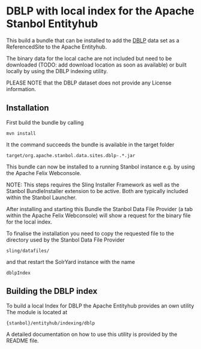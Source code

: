 # DBLP with local index for the Apache Stanbol Entityhub

This build a bundle that can be installed to add the [DBLP](http://dblp.uni-trier.de/) 
data set as a ReferencedSite to the Apache Entityhub.

The binary data for the local cache are not included but need to be
downloaded (TODO: add download location as soon as available) or built locally
by using the DBLP indexing utility.

PLEASE NOTE that the DBLP dataset does not provide any License information. 


## Installation

First build the bundle by calling

    mvn install

It the command succeeds the bundle is available in the target folder
    
    target/org.apache.stanbol.data.sites.dblp-.*.jar

This bundle can now be installed to a running Stanbol instance e.g. by using
the Apache Felix Webconsole.

NOTE: This steps requires the Sling Installer Framework as well as the 
Stanbol BundleInstaller extension to be active. Both are typically included
within the Stanbol Launcher.

After installing and starting this Bundle the Stanbol Data File Provider (a
tab within the Apache Felix Webconsole) will show a request for the binary
file for the local index.

To finalise the installation you need to copy the requested file to the
directory used by the Stanbol Data File Provider

    sling/datafiles/
    
and that restart the SolrYard instance with the name
    
    dblpIndex
    
 
## Building the DBLP index

To build a local Index for DBLP the Apache Entityhub provides an own utility
The module is located at

    {stanbol}/entityhub/indexing/dblp

A detailed documentation on how to use this utility is provided by the
README file.


